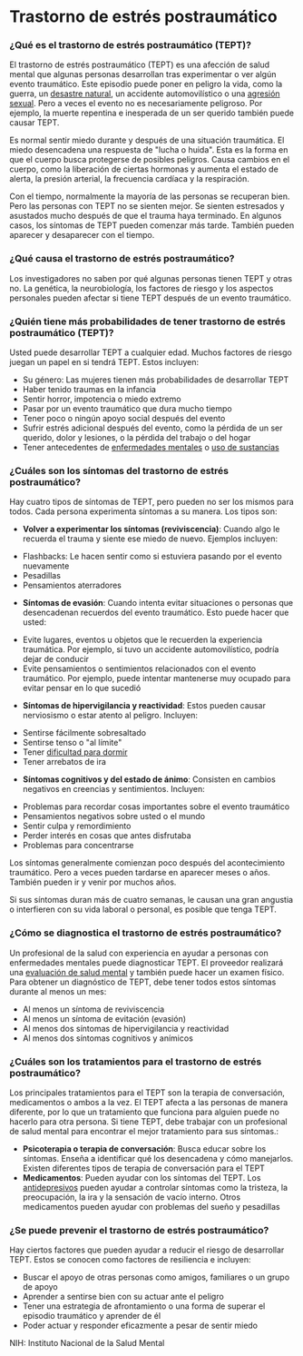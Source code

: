 Trastorno de estrés postraumático
=================================


### ¿Qué es el trastorno de estrés postraumático (TEPT)?


El trastorno de estrés postraumático (TEPT) es una afección de salud mental que algunas personas desarrollan tras experimentar o ver algún evento traumático. Este episodio puede poner en peligro la vida, como la guerra, un [desastre natural](https://medlineplus.gov/spanish/copingwithdisasters.html), un accidente automovilístico o una [agresión sexual](https://medlineplus.gov/spanish/sexualassault.html). Pero a veces el evento no es necesariamente peligroso. Por ejemplo, la muerte repentina e inesperada de un ser querido también puede causar TEPT.


Es normal sentir miedo durante y después de una situación traumática. El miedo desencadena una respuesta de "lucha o huida". Esta es la forma en que el cuerpo busca protegerse de posibles peligros. Causa cambios en el cuerpo, como la liberación de ciertas hormonas y aumenta el estado de alerta, la presión arterial, la frecuencia cardíaca y la respiración.


Con el tiempo, normalmente la mayoría de las personas se recuperan bien. Pero las personas con TEPT no se sienten mejor. Se sienten estresados y asustados mucho después de que el trauma haya terminado. En algunos casos, los síntomas de TEPT pueden comenzar más tarde. También pueden aparecer y desaparecer con el tiempo.


### ¿Qué causa el trastorno de estrés postraumático?


Los investigadores no saben por qué algunas personas tienen TEPT y otras no. La genética, la neurobiología, los factores de riesgo y los aspectos personales pueden afectar si tiene TEPT después de un evento traumático.


### ¿Quién tiene más probabilidades de tener trastorno de estrés postraumático (TEPT)?


Usted puede desarrollar TEPT a cualquier edad. Muchos factores de riesgo juegan un papel en si tendrá TEPT. Estos incluyen:

* Su género: Las mujeres tienen más probabilidades de desarrollar TEPT
* Haber tenido traumas en la infancia
* Sentir horror, impotencia o miedo extremo
* Pasar por un evento traumático que dura mucho tiempo
* Tener poco o ningún apoyo social después del evento
* Sufrir estrés adicional después del evento, como la pérdida de un ser querido, dolor y lesiones, o la pérdida del trabajo o del hogar
* Tener antecedentes de [enfermedades mentales](https://medlineplus.gov/spanish/mentaldisorders.html) o [uso de sustancias](https://medlineplus.gov/spanish/druguseandaddiction.html)


### ¿Cuáles son los síntomas del trastorno de estrés postraumático?


Hay cuatro tipos de síntomas de TEPT, pero pueden no ser los mismos para todos. Cada persona experimenta síntomas a su manera. Los tipos son:

* **Volver a experimentar los síntomas (reviviscencia)**: Cuando algo le recuerda el trauma y siente ese miedo de nuevo. Ejemplos incluyen:
+ Flashbacks: Le hacen sentir como si estuviera pasando por el evento nuevamente
+ Pesadillas
+ Pensamientos aterradores

* **Síntomas de evasión**: Cuando intenta evitar situaciones o personas que desencadenan recuerdos del evento traumático. Esto puede hacer que usted:
+ Evite lugares, eventos u objetos que le recuerden la experiencia traumática. Por ejemplo, si tuvo un accidente automovilístico, podría dejar de conducir
+ Evite pensamientos o sentimientos relacionados con el evento traumático. Por ejemplo, puede intentar mantenerse muy ocupado para evitar pensar en lo que sucedió

* **Síntomas de hipervigilancia y reactividad**: Estos pueden causar nerviosismo o estar atento al peligro. Incluyen:
+ Sentirse fácilmente sobresaltado
+ Sentirse tenso o "al límite"
+ Tener [dificultad para dormir](https://medlineplus.gov/spanish/insomnia.html)
+ Tener arrebatos de ira

* **Síntomas cognitivos y del estado de ánimo**: Consisten en cambios negativos en creencias y sentimientos. Incluyen:
+ Problemas para recordar cosas importantes sobre el evento traumático
+ Pensamientos negativos sobre usted o el mundo
+ Sentir culpa y remordimiento
+ Perder interés en cosas que antes disfrutaba
+ Problemas para concentrarse


Los síntomas generalmente comienzan poco después del acontecimiento traumático. Pero a veces pueden tardarse en aparecer meses o años. También pueden ir y venir por muchos años.


Si sus síntomas duran más de cuatro semanas, le causan una gran angustia o interfieren con su vida laboral o personal, es posible que tenga TEPT.


### ¿Cómo se diagnostica el trastorno de estrés postraumático?


Un profesional de la salud con experiencia en ayudar a personas con enfermedades mentales puede diagnosticar TEPT. El proveedor realizará una [evaluación de salud mental](https://medlineplus.gov/spanish/pruebas-de-laboratorio/evaluacion-de-salud-mental/) y también puede hacer un examen físico. Para obtener un diagnóstico de TEPT, debe tener todos estos síntomas durante al menos un mes:

* Al menos un síntoma de reviviscencia
* Al menos un síntoma de evitación (evasión)
* Al menos dos síntomas de hipervigilancia y reactividad
* Al menos dos síntomas cognitivos y anímicos


### ¿Cuáles son los tratamientos para el trastorno de estrés postraumático?


Los principales tratamientos para el TEPT son la terapia de conversación, medicamentos o ambos a la vez. El TEPT afecta a las personas de manera diferente, por lo que un tratamiento que funciona para alguien puede no hacerlo para otra persona. Si tiene TEPT, debe trabajar con un profesional de salud mental para encontrar el mejor tratamiento para sus síntomas.:

* **Psicoterapia o terapia de conversación**: Busca educar sobre los síntomas. Enseña a identificar qué los desencadena y cómo manejarlos. Existen diferentes tipos de terapia de conversación para el TEPT
* **Medicamentos**: Pueden ayudar con los síntomas del TEPT. Los [antidepresivos](https://medlineplus.gov/spanish/antidepressants.html) pueden ayudar a controlar síntomas como la tristeza, la preocupación, la ira y la sensación de vacío interno. Otros medicamentos pueden ayudar con problemas del sueño y pesadillas


### ¿Se puede prevenir el trastorno de estrés postraumático?


Hay ciertos factores que pueden ayudar a reducir el riesgo de desarrollar TEPT. Estos se conocen como factores de resiliencia e incluyen:

* Buscar el apoyo de otras personas como amigos, familiares o un grupo de apoyo
* Aprender a sentirse bien con su actuar ante el peligro
* Tener una estrategia de afrontamiento o una forma de superar el episodio traumático y aprender de él
* Poder actuar y responder eficazmente a pesar de sentir miedo


NIH: Instituto Nacional de la Salud Mental 

